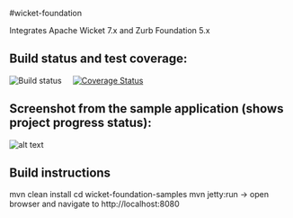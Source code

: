 #wicket-foundation

Integrates Apache Wicket 7.x and Zurb Foundation 5.x



## Build status and test coverage:

![Build status](https://travis-ci.org/iluwatar/wicket-foundation.svg?branch=master)
&nbsp;&nbsp;&nbsp;
[![Coverage Status](https://coveralls.io/repos/iluwatar/wicket-foundation/badge.png?branch=master)](https://coveralls.io/r/iluwatar/wicket-foundation?branch=master)



## Screenshot from the sample application (shows project progress status):

![alt text](https://github.com/iluwatar/wicket-foundation/blob/master/catalog.jpg "Samples catalog")



## Build instructions

mvn clean install
cd wicket-foundation-samples
mvn jetty:run
-> open browser and navigate to http://localhost:8080
